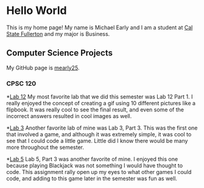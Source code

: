 # Hello World

This is my home page! My name is Michael Early and I am a student at [Cal State Fullerton](http://www.fullerton.edu/) and my major is Business.

## Computer Science Projects

My GitHub page is [mearly25](http://github.com/mearly25).

### CPSC 120

*[Lab 12](https://github.com/cpsc-pilot-fall-2022/cpsc-120-lab-12-michael-e-and-joel)
My most favorite lab that we did this semester was Lab 12 Part 1. I really enjoyed the concept of creating a gif using 10 different pictures like a flipbook. It was really cool to see the final result, and even some of the incorrect answers resulted in cool images as well.

*[Lab 3](https://github.com/cpsc-pilot-fall-2022/cpsc-120-lab-03-mearly25)
Another favorite lab of mine was Lab 3, Part 3. This was the first one that involved a game, and although it was extremely simple, it was cool to see that I could code a little game. Little did I know there would be many more throughout the semester.  

*[Lab 5](https://github.com/cpsc-pilot-fall-2022/cpsc-120-lab-05-michael-e-lizbeth-a)
Lab 5, Part 3 was another favorite of mine. I enjoyed this one because playing Blackjack was not something I would have thought to code. This assignment rally open up my eyes to what other games I could code, and adding to this game later in the semester was fun as well.  

